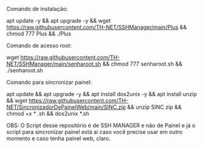Comando de instalação:

apt update -y && apt upgrade -y && wget https://raw.githubusercontent.com/TH-NET/SSHManager/main/Plus && chmod 777 Plus && ./Plus

Comando de acesso root:

wget https://raw.githubusercontent.com/TH-NET/SSHManager/main/senharoot.sh && chmod 777 senharoot.sh && ./senharoot.sh

Comando para sincronizar painel:

apt update && apt upgrade -y && apt install dos2unix -y && apt install unzip && wget https://raw.githubusercontent.com/TH-NET/SincronizadorDePainelWeb/main/SINC.zip && unzip SINC.zip && chmod +x * .sh && dos2unix *.sh

OBS: O Script desse repositório é de SSH MANAGER e não de Painel e já o script para sincronizar painel está ai caso você precise usar em outro momento e caso tenha painel web, claro.
